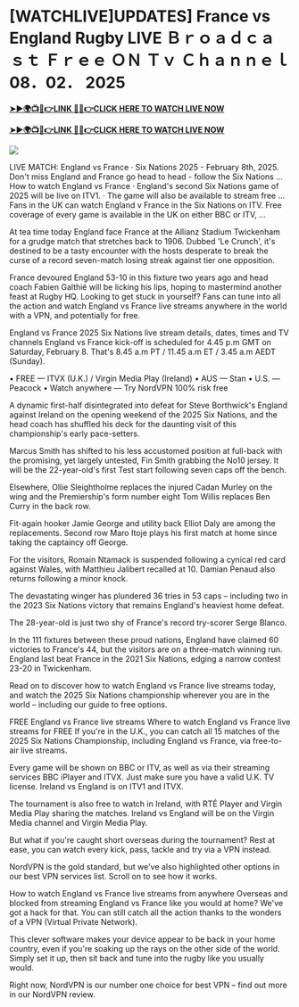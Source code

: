 # [WATCHLIVE]UPDATES] France vs England Rugby LIVE Ｂｒｏａｄｃａｓｔ Ｆｒｅｅ ＯＮ Ｔｖ Ｃｈａｎｎｅｌ 08．02． 2025


**[➤►🌍📺📱👉LINK 🔴✅👉CLICK HERE TO WATCH LIVE NOW](https://mr-juniior.blogspot.com/2025/02/rug.html)**

**[➤►🌍📺📱👉LINK 🔴✅👉CLICK HERE TO WATCH LIVE NOW](https://mr-juniior.blogspot.com/2025/02/rug.html)**

[![](https://blogger.googleusercontent.com/img/b/R29vZ2xl/AVvXsEjNiOWRB3jdxsmxMRD7jkwKxsaZ5Nw2w9r6Zl7pWcRY1oy3VaREp6oLXa2h4xZACO5Iaq12YPaUzOslPrTv3cSH90fA94u6k0FPqczaYVL02SZ-uErMPKyOt3VgLVu3lfXsPoj3_QMNJSLTP8W1c_ErsgFSkrV-QHKnkHkKLMOTWljjQyTwK_kePi0JC4s/w520-h293/Rugby%20Image.gif)](https://mr-juniior.blogspot.com/2025/02/rug.html)

 LIVE MATCH: England vs France · Six Nations 2025 - February 8th, 2025. Don't miss England and France go head to head - follow the Six Nations ... How to watch England vs France · England's second Six Nations game of 2025 will be live on ITV1. · The game will also be available to stream free ... Fans in the UK can watch England v France in the Six Nations on ITV. Free coverage of every game is available in the UK on either BBC or ITV, ...

 At tea time today England face France at the Allianz Stadium Twickenham for a grudge match that stretches back to 1906. Dubbed 'Le Crunch', it's destined to be a tasty encounter with the hosts desperate to break the curse of a record seven-match losing streak against tier one opposition.

France devoured England 53-10 in this fixture two years ago and head coach Fabien Galthié will be licking his lips, hoping to mastermind another feast at Rugby HQ. Looking to get stuck in yourself? Fans can tune into all the action and watch England vs France live streams anywhere in the world with a VPN, and potentially for free.

England vs France 2025 Six Nations live stream details, dates, times and TV channels
England vs France kick-off is scheduled for 4.45 p.m GMT on Saturday, February 8. That's 8.45 a.m PT / 11.45 a.m ET / 3.45 a.m AEDT (Sunday).

• FREE — ITVX (U.K.) / Virgin Media Play (Ireland)
• AUS — Stan
• U.S. — Peacock
• Watch anywhere — Try NordVPN 100% risk free

A dynamic first-half disintegrated into defeat for Steve Borthwick's England against Ireland on the opening weekend of the 2025 Six Nations, and the head coach has shuffled his deck for the daunting visit of this championship's early pace-setters.

Marcus Smith has shifted to his less accustomed position at full-back with the promising, yet largely untested, Fin Smith grabbing the No10 jersey. It will be the 22-year-old's first Test start following seven caps off the bench.

Elsewhere, Ollie Sleightholme replaces the injured Cadan Murley on the wing and the Premiership's form number eight Tom Willis replaces Ben Curry in the back row.

Fit-again hooker Jamie George and utility back Elliot Daly are among the replacements. Second row Maro Itoje plays his first match at home since taking the captaincy off George.

For the visitors, Romain Ntamack is suspended following a cynical red card against Wales, with Matthieu Jalibert recalled at 10. Damian Penaud also returns following a minor knock.

The devastating winger has plundered 36 tries in 53 caps – including two in the 2023 Six Nations victory that remains England's heaviest home defeat.

The 28-year-old is just two shy of France's record try-scorer Serge Blanco.

In the 111 fixtures between these proud nations, England have claimed 60 victories to France's 44, but the visitors are on a three-match winning run. England last beat France in the 2021 Six Nations, edging a narrow contest 23-20 in Twickenham.

Read on to discover how to watch England vs France live streams today, and watch the 2025 Six Nations championship wherever you are in the world – including our guide to free options.

FREE England vs France live streams
Where to watch England vs France live streams for FREE
If you're in the U.K., you can catch all 15 matches of the 2025 Six Nations Championship, including England vs France, via free-to-air live streams.

Every game will be shown on BBC or ITV, as well as via their streaming services BBC iPlayer and ITVX. Just make sure you have a valid U.K. TV license. Ireland vs England is on ITV1 and ITVX.

The tournament is also free to watch in Ireland, with RTÉ Player and Virgin Media Play sharing the matches. Ireland vs England will be on the Virgin Media channel and Virgin Media Play.

But what if you're caught short overseas during the tournament? Rest at ease, you can watch every kick, pass, tackle and try via a VPN instead.

NordVPN is the gold standard, but we've also highlighted other options in our best VPN services list. Scroll on to see how it works.

How to watch England vs France live streams from anywhere
Overseas and blocked from streaming England vs France like you would at home? We've got a hack for that. You can still catch all the action thanks to the wonders of a VPN (Virtual Private Network).

This clever software makes your device appear to be back in your home country, even if you're soaking up the rays on the other side of the world. Simply set it up, then sit back and tune into the rugby like you usually would.

Right now, NordVPN is our number one choice for best VPN – find out more in our NordVPN review.
